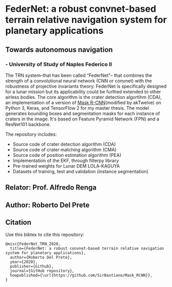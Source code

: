 # FederNet: a robust convnet-based terrain relative navigation system for planetary applications
## Towards autonomous navigation
### - University of Study of Naples Federico II

The TRN system–that has been called “FederNet”– that combines the strength of a convolutional neural network (CNN or convnet) with the robustness of projective invariants theory. FederNet is specifically designed for a lunar mission but its applicability could be furthed extended to other airless bodies.
The core algorithm is the crater detection algortihm (CDA), an implementation of a version of [Mask R-CNN](https://arxiv.org/abs/1703.06870)(modified by akTwelve) on Python 3, Keras, and TensorFlow 2 for my master thesis. The model generates bounding boxes and segmentation masks for each instance of craters in the image. It's based on Feature Pyramid Network (FPN) and a ResNet101 backbone.

The repository includes:
* Source code of crater detection algorithm (CDA) 
* Source code of crater matching algorithm (CMA) 
* Source code of position estimation algorithm (PEA)
* Implementation of the EKF, through filterpy library
* Pre-trained weights for Lunar DEM LOLA-KAGUYA
* Datasets of training, test and validation (instance segmentation)

## Relator: Prof. Alfredo Renga
## Author: Roberto Del Prete

## Citation
Use this bibtex to cite this repository:
```
@misc{FederNet_TRN_2020,
  title={FederNet: a robust convnet-based terrain relative navigation system for planetary applications},
  author={Roberto Del Prete},
  year={2020},
  publisher={Github},
  journal={GitHub repository},
  howpublished={\url{https://github.com/SirBastiano/Mask_RCNN}},
}

